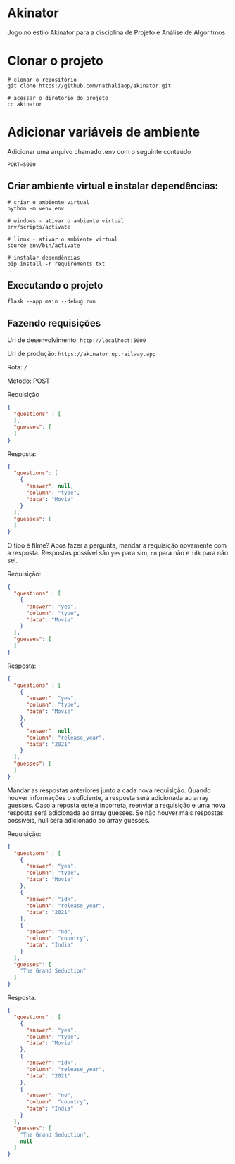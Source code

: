 # Akinator
Jogo no estilo Akinator para a disciplina de Projeto e Análise de Algoritmos

# Clonar o projeto
```
# clonar o repositório
git clone https://github.com/nathaliaop/akinator.git

# acessar o diretório do projeto
cd akinator
```

# Adicionar variáveis de ambiente
Adicionar uma arquivo chamado .env com o seguinte conteúdo
```
PORT=5000
```

## Criar ambiente virtual e instalar dependências:
```
# criar o ambiente virtual 
python -m venv env

# windows - ativar o ambiente virtual
env/scripts/activate

# linux - ativar o ambiente virtual
source env/bin/activate

# instalar dependências
pip install -r requirements.txt
```
## Executando o projeto
```
flask --app main --debug run
```

## Fazendo requisições

Url de desenvolvimento: `http://localhost:5000`

Url de produção: `https://akinator.up.railway.app`

Rota: `/`

Método: POST

Requisição
```json
{
  "questions" : [
  ],
  "guesses": [
  ]
}
```

Resposta:
```json
{
  "questions": [
    {
      "answer": null,
      "column": "type",
      "data": "Movie"
    }
  ],
  "guesses": [
  ]
}
```


O tipo é filme? Após fazer a pergunta, mandar a requisição novamente com a resposta. Respostas possível são `yes` para sim, `no` para não e `idk` para não sei.

Requisição:
```json
{
  "questions" : [
    {
      "answer": "yes",
      "column": "type",
      "data": "Movie"
    }
  ],
  "guesses": [
  ]
}
```

Resposta:
```json
{
  "questions" : [
    {
      "answer": "yes",
      "column": "type",
      "data": "Movie"
    },
    {
      "answer": null,
      "column": "release_year",
      "data": "2021"
    }
  ],
  "guesses": [
  ]
}
```

Mandar as respostas anteriores junto a cada nova requisição. Quando houver informações o suficiente, a resposta será adicionada ao array guesses. Caso a reposta esteja incorreta, reenviar a requisição e uma nova resposta será adicionada ao array guesses. Se não houver mais respostas possíveis, null será adicionado ao array guesses.

Requisição:
```json
{
  "questions" : [
    {
      "answer": "yes",
      "column": "type",
      "data": "Movie"
    },
    {
      "answer": "idk",
      "column": "release_year",
      "data": "2021"
    },
    {
      "answer": "no",
      "column": "country",
      "data": "India"
    }
  ],
  "guesses": [
    "The Grand Seduction"
  ]
}
```

Resposta:
```json
{
  "questions" : [
    {
      "answer": "yes",
      "column": "type",
      "data": "Movie"
    },
    {
      "answer": "idk",
      "column": "release_year",
      "data": "2021"
    },
    {
      "answer": "no",
      "column": "country",
      "data": "India"
    }
  ],
  "guesses": [
    "The Grand Seduction",
    null
  ]
}
```
